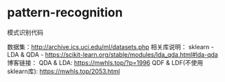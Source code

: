 # pattern-recognition
模式识别代码

数据集：http://archive.ics.uci.edu/ml/datasets.php
相关库说明：
sklearn - LDA & QDA - https://scikit-learn.org/stable/modules/lda_qda.html#lda-qda
博客链接：
QDA & LDA: https://mwhls.top/?p=1996
QDF & LDF(不使用sklearn库): https://mwhls.top/2053.html

